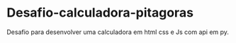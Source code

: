 # Desafio-calculadora-pitagoras
Desafio para desenvolver uma calculadora em html css e Js com api em py.
